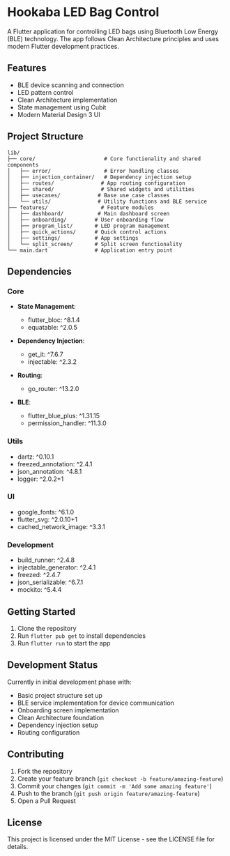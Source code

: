 # Hookaba LED Bag Control

A Flutter application for controlling LED bags using Bluetooth Low Energy (BLE) technology. The app follows Clean Architecture principles and uses modern Flutter development practices.

## Features

- BLE device scanning and connection
- LED pattern control
- Clean Architecture implementation
- State management using Cubit
- Modern Material Design 3 UI

## Project Structure

```
lib/
├── core/                      # Core functionality and shared components
│   ├── error/                 # Error handling classes
│   ├── injection_container/   # Dependency injection setup
│   ├── routes/               # App routing configuration
│   ├── shared/               # Shared widgets and utilities
│   ├── usecases/            # Base use case classes
│   └── utils/               # Utility functions and BLE service
├── features/                 # Feature modules
│   ├── dashboard/           # Main dashboard screen
│   ├── onboarding/         # User onboarding flow
│   ├── program_list/       # LED program management
│   ├── quick_actions/      # Quick control actions
│   ├── settings/           # App settings
│   └── split_screen/       # Split screen functionality
└── main.dart               # Application entry point
```

## Dependencies

### Core
- **State Management**: 
  - flutter_bloc: ^8.1.4
  - equatable: ^2.0.5

- **Dependency Injection**: 
  - get_it: ^7.6.7
  - injectable: ^2.3.2

- **Routing**: 
  - go_router: ^13.2.0

- **BLE**: 
  - flutter_blue_plus: ^1.31.15
  - permission_handler: ^11.3.0

### Utils
- dartz: ^0.10.1
- freezed_annotation: ^2.4.1
- json_annotation: ^4.8.1
- logger: ^2.0.2+1

### UI
- google_fonts: ^6.1.0
- flutter_svg: ^2.0.10+1
- cached_network_image: ^3.3.1

### Development
- build_runner: ^2.4.8
- injectable_generator: ^2.4.1
- freezed: ^2.4.7
- json_serializable: ^6.7.1
- mockito: ^5.4.4

## Getting Started

1. Clone the repository
2. Run `flutter pub get` to install dependencies
3. Run `flutter run` to start the app

## Development Status

Currently in initial development phase with:
- Basic project structure set up
- BLE service implementation for device communication
- Onboarding screen implementation
- Clean Architecture foundation
- Dependency injection setup
- Routing configuration

## Contributing

1. Fork the repository
2. Create your feature branch (`git checkout -b feature/amazing-feature`)
3. Commit your changes (`git commit -m 'Add some amazing feature'`)
4. Push to the branch (`git push origin feature/amazing-feature`)
5. Open a Pull Request

## License

This project is licensed under the MIT License - see the LICENSE file for details.
